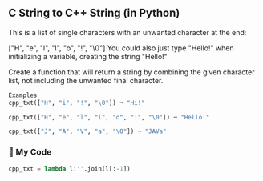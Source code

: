 ## C String to C++ String (in Python)

This is a list of single characters with an unwanted character at the end:

["H", "e", "l", "l", "o", "!", "\0"]
You could also just type "Hello!" when initializing a variable, creating the string "Hello!"

Create a function that will return a string by combining the given character list, not including the unwanted final character.
```python
Examples
cpp_txt(["H", "i", "!", "\0"]) ➞ "Hi!"

cpp_txt(["H", "e", "l", "l", "o", "!", "\0"]) ➞ "Hello!"

cpp_txt(["J", "A", "V", "a", "\0"]) ➞ "JAVa"
```
### :snake: My Code
```python
cpp_txt = lambda l:''.join(l[:-1])
```
